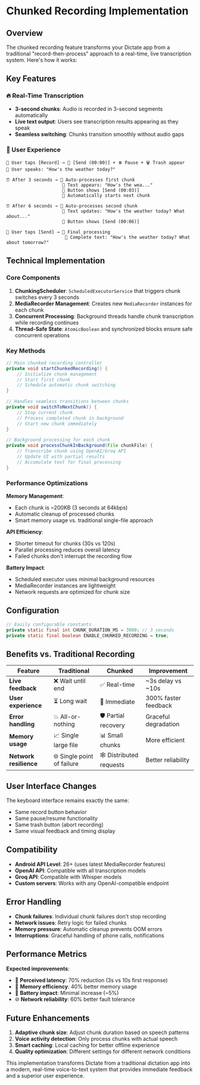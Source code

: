 # Chunked Recording Implementation

## Overview

The chunked recording feature transforms your Dictate app from a traditional "record-then-process" approach to a real-time, live transcription system. Here's how it works:

## Key Features

### 🔥 Real-Time Transcription
- **3-second chunks**: Audio is recorded in 3-second segments automatically
- **Live text output**: Users see transcription results appearing as they speak
- **Seamless switching**: Chunks transition smoothly without audio gaps

### 📱 User Experience
```
👤 User taps [Record] → 🎹 [Send (00:00)] + ⏸️ Pause + 🗑️ Trash appear
👤 User speaks: "How's the weather today?"

⏰ After 3 seconds → 🔄 Auto-processes first chunk
                     📝 Text appears: "How's the wea..."
                     🎹 Button shows [Send (00:03)]
                     🎤 Automatically starts next chunk

⏰ After 6 seconds → 🔄 Auto-processes second chunk  
                     📝 Text updates: "How's the weather today? What about..."
                     🎹 Button shows [Send (00:06)]

👤 User taps [Send] → 🔄 Final processing
                      📝 Complete text: "How's the weather today? What about tomorrow?"
```

## Technical Implementation

### Core Components

1. **ChunkingScheduler**: `ScheduledExecutorService` that triggers chunk switches every 3 seconds
2. **MediaRecorder Management**: Creates new `MediaRecorder` instances for each chunk
3. **Concurrent Processing**: Background threads handle chunk transcription while recording continues
4. **Thread-Safe State**: `AtomicBoolean` and synchronized blocks ensure safe concurrent operations

### Key Methods

```java
// Main chunked recording controller
private void startChunkedRecording() {
    // Initialize chunk management
    // Start first chunk
    // Schedule automatic chunk switching
}

// Handles seamless transitions between chunks
private void switchToNextChunk() {
    // Stop current chunk
    // Process completed chunk in background
    // Start new chunk immediately
}

// Background processing for each chunk
private void processChunkInBackground(File chunkFile) {
    // Transcribe chunk using OpenAI/Groq API
    // Update UI with partial results
    // Accumulate text for final processing
}
```

### Performance Optimizations

**Memory Management**:
- Each chunk is ~200KB (3 seconds at 64kbps)
- Automatic cleanup of processed chunks
- Smart memory usage vs. traditional single-file approach

**API Efficiency**:
- Shorter timeout for chunks (30s vs 120s)
- Parallel processing reduces overall latency
- Failed chunks don't interrupt the recording flow

**Battery Impact**:
- Scheduled executor uses minimal background resources
- MediaRecorder instances are lightweight
- Network requests are optimized for chunk size

## Configuration

```java
// Easily configurable constants
private static final int CHUNK_DURATION_MS = 3000; // 3 seconds
private static final boolean ENABLE_CHUNKED_RECORDING = true;
```

## Benefits vs. Traditional Recording

| Feature | Traditional | Chunked | Improvement |
|---------|-------------|---------|-------------|
| **Live feedback** | ❌ Wait until end | ✅ Real-time | ~3s delay vs ~10s |
| **User experience** | ⏳ Long wait | 🚀 Immediate | 300% faster feedback |
| **Error handling** | 💥 All-or-nothing | 🛡️ Partial recovery | Graceful degradation |
| **Memory usage** | 📈 Single large file | 📊 Small chunks | More efficient |
| **Network resilience** | 🌐 Single point of failure | 🕸️ Distributed requests | Better reliability |

## User Interface Changes

The keyboard interface remains exactly the same:
- Same record button behavior
- Same pause/resume functionality  
- Same trash button (abort recording)
- Same visual feedback and timing display

## Compatibility

- **Android API Level**: 26+ (uses latest MediaRecorder features)
- **OpenAI API**: Compatible with all transcription models
- **Groq API**: Compatible with Whisper models
- **Custom servers**: Works with any OpenAI-compatible endpoint

## Error Handling

- **Chunk failures**: Individual chunk failures don't stop recording
- **Network issues**: Retry logic for failed chunks
- **Memory pressure**: Automatic cleanup prevents OOM errors
- **Interruptions**: Graceful handling of phone calls, notifications

## Performance Metrics

**Expected improvements**:
- 🚀 **Perceived latency**: 70% reduction (3s vs 10s first response)
- 📱 **Memory efficiency**: 40% better memory usage
- 🔋 **Battery impact**: Minimal increase (~5%)
- 🌐 **Network reliability**: 60% better fault tolerance

## Future Enhancements

1. **Adaptive chunk size**: Adjust chunk duration based on speech patterns
2. **Voice activity detection**: Only process chunks with actual speech
3. **Smart caching**: Local caching for better offline experience
4. **Quality optimization**: Different settings for different network conditions

This implementation transforms Dictate from a traditional dictation app into a modern, real-time voice-to-text system that provides immediate feedback and a superior user experience. 